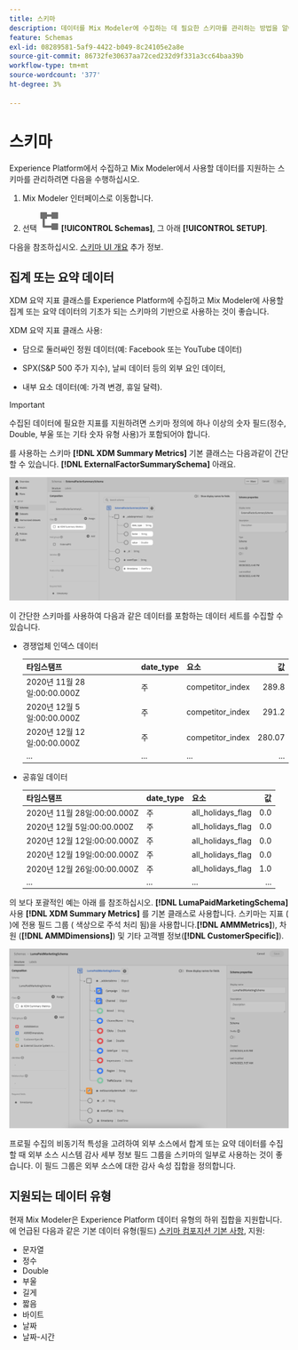 ```yaml
---
title: 스키마
description: 데이터를 Mix Modeler에 수집하는 데 필요한 스키마를 관리하는 방법을 알아봅니다.
feature: Schemas
exl-id: 08289581-5af9-4422-b049-8c24105e2a8e
source-git-commit: 86732fe30637aa72ced232d9f331a3cc64baa39b
workflow-type: tm+mt
source-wordcount: '377'
ht-degree: 3%

---
```


# 스키마

Experience Platform에서 수집하고 Mix Modeler에서 사용할 데이터를 지원하는 스키마를 관리하려면 다음을 수행하십시오.

1. Mix Modeler 인터페이스로 이동합니다.

1. 선택 ![스키마](../assets/icons/Schemas.svg) **[!UICONTROL Schemas]**, 그 아래 **[!UICONTROL SETUP]**.

다음을 참조하십시오. [스키마 UI 개요](https://experienceleague.adobe.com/docs/experience-platform/xdm/ui/overview.html?lang=en) 추가 정보.

## 집계 또는 요약 데이터

XDM 요약 지표 클래스를 Experience Platform에 수집하고 Mix Modeler에 사용할 집계 또는 요약 데이터의 기초가 되는 스키마의 기반으로 사용하는 것이 좋습니다.

XDM 요약 지표 클래스 사용:

- 담으로 둘러싸인 정원 데이터(예: Facebook 또는 YouTube 데이터)

- SPX(S&amp;P 500 주가 지수), 날씨 데이터 등의 외부 요인 데이터,

- 내부 요소 데이터(예: 가격 변경, 휴일 달력).

>[!IMPORTANT]
>
>수집된 데이터에 필요한 지표를 지원하려면 스키마 정의에 하나 이상의 숫자 필드(정수, Double, 부울 또는 기타 숫자 유형 사용)가 포함되어야 합니다.

를 사용하는 스키마 **[!DNL XDM Summary Metrics]** 기본 클래스는 다음과같이 간단할 수 있습니다. **[!DNL ExternalFactorSummarySchema]** 아래요.

![외부 요인 스키마](../assets/external-factors-schema.png)

이 간단한 스키마를 사용하여 다음과 같은 데이터를 포함하는 데이터 세트를 수집할 수 있습니다.

- 경쟁업체 인덱스 데이터

  | 타임스탬프 | date_type | 요소 | 값 |
  |---|---|---|--:|
  | 2020년 11월 28일:00:00.000Z | 주 | competitor_index | 289.8 |
  | 2020년 12월 5일:00:00.000Z | 주 | competitor_index | 291.2 |
  | 2020년 12월 12일:00:00.000Z | 주 | competitor_index | 280.07 |
  | ... | ... | ... | ... |

- 공휴일 데이터

  | 타임스탬프 | date_type | 요소 | 값 |
  |---|---|---|--:|
  | 2020년 11월 28일:00:00.000Z | 주 | all_holidays_flag | 0.0 |
  | 2020년 12월 5일:00:00.000Z | 주 | all_holidays_flag | 0.0 |
  | 2020년 12월 12일:00:00.000Z | 주 | all_holidays_flag | 0.0 |
  | 2020년 12월 19일:00:00.000Z | 주 | all_holidays_flag | 0.0 |
  | 2020년 12월 26일:00:00.000Z | 주 | all_holidays_flag | 1.0 |
  | ... | ... | ... | ... |


의 보다 포괄적인 예는 아래 를 참조하십시오. **[!DNL LumaPaidMarketingSchema]** 사용 **[!DNL XDM Summary Metrics]** 를 기본 클래스로 사용합니다. 스키마는 지표 ( )에 전용 필드 그룹 ( 색상으로 주석 처리 됨)을 사용합니다.**[!DNL AMMMetrics]**), 차원 (**[!DNL AMMDimensions]**) 및 기타 고객별 정보(**[!DNL CustomerSpecific]**).

![요약 스키마](../assets/summary-schema.png)

프로필 수집의 비동기적 특성을 고려하여 외부 소스에서 합계 또는 요약 데이터를 수집할 때 외부 소스 시스템 감사 세부 정보 필드 그룹을 스키마의 일부로 사용하는 것이 좋습니다. 이 필드 그룹은 외부 소스에 대한 감사 속성 집합을 정의합니다.


## 지원되는 데이터 유형

현재 Mix Modeler은 Experience Platform 데이터 유형의 하위 집합을 지원합니다. 에 언급된 다음과 같은 기본 데이터 유형(필드) [스키마 컴포지션 기본 사항](https://experienceleague.adobe.com/docs/experience-platform/xdm/schema/composition.html?lang=en#data-type), 지원:

- 문자열
- 정수
- Double
- 부울
- 길게
- 짧음
- 바이트
- 날짜
- 날짜-시간
